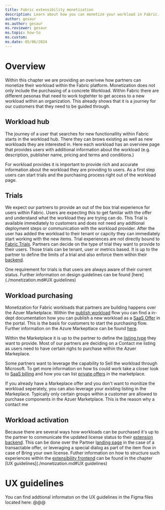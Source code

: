 ```yaml
---
title: Fabric extensibility monetization
description: Learn about how you can monetize your workload in Fabric.
author: gesaur
ms.author: gesaur
ms.reviewer: gesaur
ms.topic: how-to
ms.custom:
ms.date: 05/06/2024
---
```



# Overview

Within this chapter we are providing an overivew how partners can monetize their workload within the Fabric platform. Monetization does not only include the purchasing of a concrete Workload. Within Fabric there are different pesonas that need to work togtehter to get access to a new workload within an organization. This already shows that it is a journey for our customers that they need to be guided through.


## Workload hub

The journey of a user that searches for new functionallity within Fabric starts in the workload hub. There they can brows existing as well as new workloads they are interested in. Here each workload has an overview page that provides users with additional information about the workload (e.g. description, publisher name, pricing and terms and conditions.)

For workload provides it is important to provide rich and accurate information about the workload they are providing to users. As a first step users can start trials and the purchasing process right out of the workload page. 

## Trials

We expect our partners to provide an out of the box trial experience for users within Fabric. Users are expecting this to get familar with the offer and understand what the workload they are trying can do. This Trial is available immediately to customers and does not need any addtional deployment steps or communication with the workload provider. After the user has added the workload to their tenant or capcity they can immediately start working with the new items. 
Trial experiences are not directly bound to [Fabric Trials](../get-started/fabric-trial.md). Partners can decide on the type of trial they want to provide to their users. Those trials can be tenant, user or metrics based. It is up to the partner to define the limits of a trial and also enforce them within their [backend](./extensibility-backend.md).

One requirement for trials is that users are always aware of their current status. Further information on design guidelines can be found [here](./monetization.md#UX guidelines)

## Workload purchasing 

Monetization for Fabric workloads that partners are building happens over the Azuer Marketplace. Within the [publish workload](./publish-workload.md) flow you can find a in-dept documentation how you can publish a new workload as a [SaaS Offer](https://learn.microsoft.com/en-us/marketplace/purchase-saas-offer-in-azure-portal) in the portal. This is the basis for customers to start the purchasing flow. Further information on the Azure Markeptlace can be found [here](https://learn.microsoft.com/en-us/marketplace/azure-marketplace-overview). 

Within the Marketplace it is up to the partner to define the [listing type](https://learn.microsoft.com/en-us/partner-center/marketplace/plan-saas-offer#listing-options) they want to provide. Most of our partners are deciding on a Contact me listing as users need to have certain righs to purchase within the Azuer Markeplace. 

Some partners want to leverage the capability to Sell the workload through Microsoft. To get more information on how tis could work take a closer look to [SaaS billing](https://learn.microsoft.com/en-us/partner-center/marketplace/plan-saas-offer#saas-billing) and how you can list [private offers](https://learn.microsoft.com/en-us/marketplace/private-offers-in-azure-marketplace) in the marketplace.  

If you already have a Markeplace offer and you don't want to monitize the workload seperately, you can also leverage your existing listing in the Markeplace. 
Typically only certain groups within a customer are allowed to purchase components in the Azuer Marketplace. This is the reason why a contact me 


## Workload activation 

Because there are several ways how workloads can be purchased it's up to the partner to communicate the updated license status to their [extension backend](./extensibility-backend.md). This can be done over the Partner l[anding page](https://learn.microsoft.com/en-us/partner-center/marketplace/azure-ad-transactable-saas-landing-page) in the case of a transactable offer, or leveraging a special dialog as part of the item flow in case of Bring your own license. Futher information on how to structure such experiences within the [extensibility frontend](./extensibility-frontend.md) can be found in the chapter [UX guidelines](./monetization.md#UX guidelines)


# UX guidelines

You can find addtional informaton on the UX guidelines in the Figma files located here: @@@


